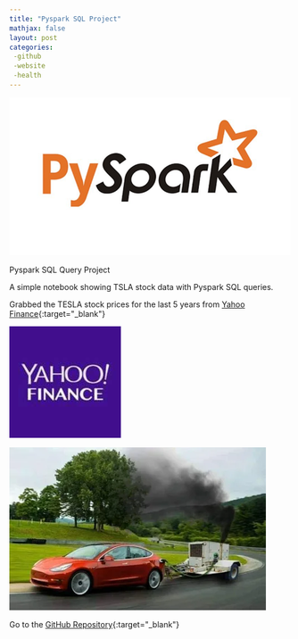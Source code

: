 ```yaml
---
title: "Pyspark SQL Project"
mathjax: false
layout: post
categories: 
 -github
 -website
 -health
---
```


![PySpark](https://github.com/edbe777/my-projects/blob/main/Spark%20SQL/pyspark.jpeg?raw=true)

Pyspark SQL Query Project

A simple notebook showing TSLA stock data with Pyspark SQL queries. 

Grabbed the TESLA stock prices for the last 5 years from [Yahoo Finance](https://finance.yahoo.com/){:target="_blank"}

![Yahoo](https://github.com/edbe777/my-projects/blob/main/Spark%20SQL/Yahoo%20Finance.jpg?raw=true)

![Tesla Funny](https://github.com/edbe777/my-projects/blob/main/Spark%20SQL/tesla%20funny.png?raw=true)

Go to the [GitHub Repository](https://github.com/edbe777/my-projects/blob/main/Spark%20SQL/Pyspark_SQL_TSLA_Stock_Project.ipynb){:target="_blank"}
